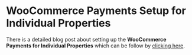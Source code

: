 # WooCommerce Payments Setup for Individual Properties

There is a detailed blog post about setting up the **WooCommerce Payments for Individual Properties** which can be follow by [clicking here](https://inspirythemes.com/woocommerce-payments-setup-for-individual-properties/).